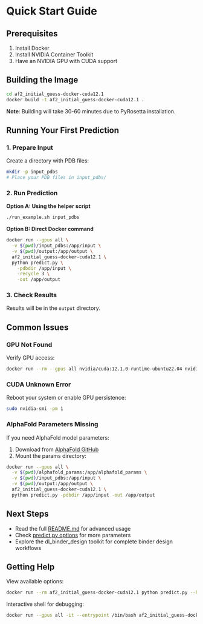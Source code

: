 # Quick Start Guide

## Prerequisites

1. Install Docker
2. Install NVIDIA Container Toolkit
3. Have an NVIDIA GPU with CUDA support

## Building the Image

```bash
cd af2_initial_guess-docker-cuda12.1
docker build -t af2_initial_guess-docker-cuda12.1 .
```

**Note**: Building will take 30-60 minutes due to PyRosetta installation.

## Running Your First Prediction

### 1. Prepare Input

Create a directory with PDB files:

```bash
mkdir -p input_pdbs
# Place your PDB files in input_pdbs/
```

### 2. Run Prediction

**Option A: Using the helper script**
```bash
./run_example.sh input_pdbs
```

**Option B: Direct Docker command**
```bash
docker run --gpus all \
  -v $(pwd)/input_pdbs:/app/input \
  -v $(pwd)/output:/app/output \
  af2_initial_guess-docker-cuda12.1 \
  python predict.py \
    -pdbdir /app/input \
    -recycle 3 \
    -out /app/output
```

### 3. Check Results

Results will be in the `output` directory.

## Common Issues

### GPU Not Found

Verify GPU access:
```bash
docker run --rm --gpus all nvidia/cuda:12.1.0-runtime-ubuntu22.04 nvidia-smi
```

### CUDA Unknown Error

Reboot your system or enable GPU persistence:
```bash
sudo nvidia-smi -pm 1
```

### AlphaFold Parameters Missing

If you need AlphaFold model parameters:
1. Download from [AlphaFold GitHub](https://github.com/deepmind/alphafold)
2. Mount the params directory:
```bash
docker run --gpus all \
  -v $(pwd)/alphafold_params:/app/alphafold_params \
  -v $(pwd)/input_pdbs:/app/input \
  -v $(pwd)/output:/app/output \
  af2_initial_guess-docker-cuda12.1 \
  python predict.py -pdbdir /app/input -out /app/output
```

## Next Steps

- Read the full [README.md](README.md) for advanced usage
- Check [predict.py options](https://github.com/nrbennet/dl_binder_design/tree/main/af2_initial_guess) for more parameters
- Explore the dl_binder_design toolkit for complete binder design workflows

## Getting Help

View available options:
```bash
docker run --rm af2_initial_guess-docker-cuda12.1 python predict.py --help
```

Interactive shell for debugging:
```bash
docker run --gpus all -it --entrypoint /bin/bash af2_initial_guess-docker-cuda12.1
```
